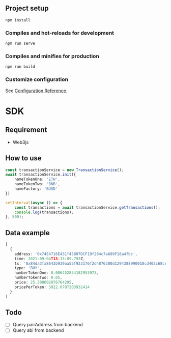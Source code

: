 ## Project setup
```
npm install
```

### Compiles and hot-reloads for development
```
npm run serve
```

### Compiles and minifies for production
```
npm run build
```

### Customize configuration
See [Configuration Reference](https://cli.vuejs.org/config/).

# SDK
## Requirement
- Web3js

## How to use

```typescript
const transactionService = new TransactionService();
await transactionService.init({
    nameTokenOne: 'ETH',
    nameTokenTwo: 'BNB',
    nameFactory: 'BUSD'
})

setInterval(async () => {
    const transactions = await transactionService.getTransactions();
    console.log(transactions);
}, 500);
```

## Data example

```typescript
[
  {
    address: '0x74E4716E431f45807DCF19f284c7aA99F18a4fbc',
    time: 2021-09-04T13:13:09.793Z,
    tx: '0x84da3fa8643b939aa55f923176f2d4876300d1294388990018cd402c68ce91fa',
    type: 'BUY',
    numberTokenOne: 0.006452854182953973,
    numberTokenTwo: 0.05,
    price: 25.308602076764295,
    pricePerToken: 3922.0787203932414
  }
]
```

## Todo
- [ ] Query pairAddress from backend
- [ ] Query abi from backend

